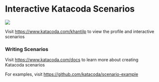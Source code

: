 # Interactive Katacoda Scenarios

[![](http://shields.katacoda.com/katacoda/khantilp/count.svg)](https://www.katacoda.com/khantilp "Get your profile on Katacoda.com")

Visit https://www.katacoda.com/khantilp to view the profile and interactive scenarios

### Writing Scenarios
Visit https://www.katacoda.com/docs to learn more about creating Katacoda scenarios

For examples, visit https://github.com/katacoda/scenario-example
